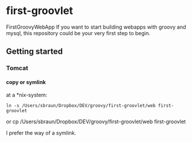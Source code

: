 # first-groovlet
FirstGroovyWebApp
If you want to start building webapps with groovy and mysql,
 this repository could be your very first step to begin. 


## Getting started
### Tomcat

#### copy or symlink

at a *nix-system:

    ln -s /Users/sbraun/Dropbox/DEV/groovy/first-groovlet/web first-groovlet

or
    cp /Users/sbraun/Dropbox/DEV/groovy/first-groovlet/web first-groovlet
    
 I prefer the way of a symlink.